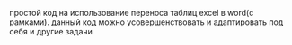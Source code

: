 простой код на использование переноса таблиц excel в word(с рамками). данный код можно усовершенствовать и адаптировать под себя и другие задачи
